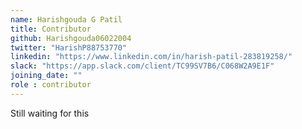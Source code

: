 ```yaml
---
name: Harishgouda G Patil
title: Contributor
github: Harishgouda06022004
twitter: "HarishP88753770"
linkedin: "https://www.linkedin.com/in/harish-patil-283819258/"
slack: "https://app.slack.com/client/TC99SV7B6/C068W2A9E1F"
joining_date: ""
role : contributor
---
```


Still waiting for this
